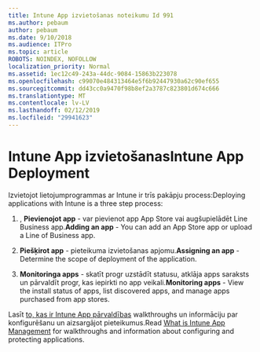 ```yaml
---
title: Intune App izvietošanas noteikumu Id 991
ms.author: pebaum
author: pebaum
ms.date: 9/10/2018
ms.audience: ITPro
ms.topic: article
ROBOTS: NOINDEX, NOFOLLOW
localization_priority: Normal
ms.assetid: 1ec12c49-243a-44dc-9084-15863b223078
ms.openlocfilehash: c99070e484313464e5f6b92447930a62c90ef655
ms.sourcegitcommit: dd43cc0a9470f98b8ef2a3787c823801d674c666
ms.translationtype: MT
ms.contentlocale: lv-LV
ms.lasthandoff: 02/12/2019
ms.locfileid: "29941623"
---
```

# <a name="intune-app-deployment"></a><span data-ttu-id="996b1-102">Intune App izvietošanas</span><span class="sxs-lookup"><span data-stu-id="996b1-102">Intune App Deployment</span></span>

<span data-ttu-id="996b1-103">Izvietojot lietojumprogrammas ar Intune ir trīs pakāpju process:</span><span class="sxs-lookup"><span data-stu-id="996b1-103">Deploying applications with Intune is a three step process:</span></span>
  
1. <span data-ttu-id="996b1-104">, **Pievienojot app** - var pievienot app App Store vai augšupielādēt Line Business app.</span><span class="sxs-lookup"><span data-stu-id="996b1-104">**Adding an app** - You can add an App Store app or upload a Line of Business app.</span></span> 
    
2. <span data-ttu-id="996b1-105">**Piešķirot app** - pieteikuma izvietošanas apjomu.</span><span class="sxs-lookup"><span data-stu-id="996b1-105">**Assigning an app** - Determine the scope of deployment of the application.</span></span> 
    
3. <span data-ttu-id="996b1-106">**Monitoringa apps** - skatīt progr uzstādīt statusu, atklāja apps saraksts un pārvaldīt progr, kas iepirkti no app veikali.</span><span class="sxs-lookup"><span data-stu-id="996b1-106">**Monitoring apps** - View the install status of apps, list discovered apps, and manage apps purchased from app stores.</span></span> 
    
<span data-ttu-id="996b1-107">Lasīt [to, kas ir Intune App pārvaldības](https://docs.microsoft.com/intune/app-management) walkthroughs un informāciju par konfigurēšanu un aizsargājot pieteikumus.</span><span class="sxs-lookup"><span data-stu-id="996b1-107">Read [What is Intune App Management](https://docs.microsoft.com/intune/app-management) for walkthroughs and information about configuring and protecting applications.</span></span> 
  

